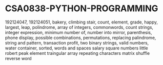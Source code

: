 # CSA0838-PYTHON-PROGRAMMING
192124047,
192124051,
bakery,
climbing stair,
count,
element,
grade,
happy,
largest,
leap,
polindrome,
array of integers,
commonwords,
count strings,
integer expression,
minimum number of,
number into mirror,
parenthesis,
phone display,
possible combinations,
permutations,
replacing palindrome,
string and pattern,
transaction profit,
two binary strings,
valid numbers,
water container,
sorted,
words and spaces
salary
square numbers
little robert
peak element
traingular array
repeating characters
matrix
shuffle
reverse word

